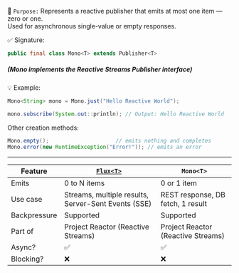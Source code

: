 📌 `Purpose:`
Represents a reactive publisher that emits at most one item — zero or one.  
Used for asynchronous single-value or empty responses.

✅ Signature:

```java
public final class Mono<T> extends Publisher<T>
```
##### (Mono implements the Reactive Streams Publisher interface)

💡 Example:

```java
Mono<String> mono = Mono.just("Hello Reactive World");

mono.subscribe(System.out::println); // Output: Hello Reactive World
```

Other creation methods:
```java
Mono.empty();                     // emits nothing and completes
Mono.error(new RuntimeException("Error!")); // emits an error
```

---

| Feature       | [`Flux<T>`](https://github.com/mnp014/Java/blob/master/Java8/Reactive%20programming/Flux%3CT%3E.md)                                        | `Mono<T>`                                      |
|----------------|------------------------------------------------|--------------------------------------------------|
| Emits         |  0 to N items                                        |0 or 1 item                                   |
| Use case      |  Streams, multiple results, Server-Sent Events (SSE) |REST response, DB fetch, 1 result             |
| Backpressure  | Supported                                            |Supported                                     | 
| Part of       |  Project Reactor  (Reactive Streams)                 |Project Reactor (Reactive Streams)            |
| Async?        |  ✅                                                 |  ✅                                          | 
| Blocking?     |  ❌                                                 |  ❌                                          |           
